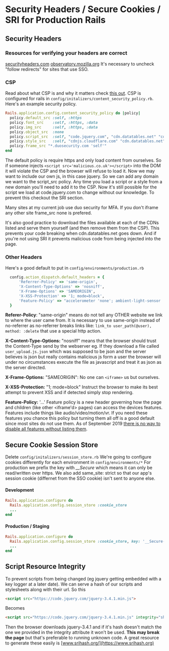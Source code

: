 # Security Headers / Secure Cookies / SRI for Production Rails

## Security Headers
### Resources for verifying your headers are correct
[securityheaders.com](https://securityheaders.com/)
[observatory.mozilla.org](https://observatory.mozilla.org//)
It's necessary to uncheck "follow redirects" for sites that use SSO.

### CSP
Read about what CSP is and why it matters check [this out](https://developer.mozilla.org/en-US/docs/Web/HTTP/CSP).
CSP is configured for rails in ```config/initalizers/content_security_policy.rb```. Here's an example security policy.

```ruby
Rails.application.config.content_security_policy do |policy|
  policy.default_src :self, :https
  policy.font_src    :self, :https, :data
  policy.img_src     :self, :https, :data
  policy.object_src  :none
  policy.script_src  :self, "code.jquery.com", "cdn.datatables.net" "cdnjs.cloudflare.com"
  policy.style_src   :self, "cdnjs.cloudflare.com" "cdn.datatables.net" "use.fontawesome.com"
  policy.frame_src "*.duosecurity.com 'self'"
end
```
The default policy is require https and only load content from ourselves. So if someone injects ```<script src='malicious.co.uk'></script>``` into the DOM it will violate the CSP and the browser will refuse to load it. Now we may want to include our own js, in this case jquery. So we can add any domain we want to the script_src policy. Any time you load a script or a style from a new domain you'll need to add it to the CSP. Now it's still possible for the script we load at code.jquery.com to change without our knowledge. To prevent this checkout the SRI section.

Many sites at my current job use duo security for MFA. If you don't iframe any other site frame_src none is prefered.

It's also good practice to download the files available at each of the CDNs listed and serve them yourself (and then remove them from the CSP). This prevents your code breaking when cdn.datatables.net goes down. And if you're not using SRI it prevents malicious code from being injected into the page.

### Other Headers
Here's a good default to put in ```config/environments/production.rb```
```ruby
  config.action_dispatch.default_headers = {
      'Referrer-Policy' => 'same-origin',
      'X-Content-Type-Options' => 'nosniff',
      'X-Frame-Options' => 'SAMEORIGIN',
      'X-XSS-Protection' => '1; mode=block',
      'Feature-Policy' => "accelerometer 'none'; ambient-light-sensor 'none'; autoplay 'none'; camera 'none'; encrypted-media 'none'; fullscreen 'self'; geolocation 'none'; gyroscope 'none'; magnetometer 'none'; microphone 'none'; midi 'none'; payment 'none'; picture-in-picture 'none'; speaker 'self'; sync-xhr 'none'; usb 'none'; vr 'none'"
  }
```
**Referer-Policy**: "same-origin" means do not tell any OTHER website we link to where the user came from. It is necessary to use same-origin instead of no-referrer as no-referrer breaks links like: ```link_to user_path(@user), method: :delete``` that use a special http action. 

**X-Content-Type-Options:** "nosniff" means that the browser should trust the Content-Type send by the webserver eg. If they download a file called ```user_upload.js.json``` which was supposed to be json and the server believes is json but really contains malicious js form a user the browser will under no circumstances execute the file as javascript and treat it as json as the server directed.

**X-Frame-Options:** "SAMEORIGIN": No one can ```<iframe>``` us but ourselves.

**X-XSS-Protection:** "1; mode=block" Instruct the browser to make its best attempt to prevent XSS and if detected simply stop rendering. 

**Feature-Policy:** '...' Feature policy is a new header governing how the page and children (like other <iframe'd> pages) can access the devices features. Features include things like audio/video/motion/vr. If you need these features you chance this policy but turning them all off is a good default since most sites do not use them. As of September 2019 [there is no way to disable all features without listing them](https://github.com/w3c/webappsec-feature-policy/issues/189).




## Secure Cookie Session Store
Delete ```config/initalizers/session_store.rb``` 
We're going to configure cookies differently for each environment in ```config/environments/*``` 
For production we prefix the key with *\__Secure* which means it can only be read/written over https.
We also add same_site: strict so that our app's session cookie (differnet from the SSO cookie) isn't sent to anyone else. 
#### Development 
```ruby
Rails.application.configure do
  Rails.application.config.session_store :cookie_store
  ...
end
```
#### Production / Staging
```ruby
Rails.application.configure do
  Rails.application.config.session_store :cookie_store, key: '__Secure-session', same_site: :strict
  ...
end
```

## Script Resource Integrity
To prevent scripts from being changed (eg jquery getting embedded with a key logger at a later date). We can serve a hash of our scripts and stylesheets along with their url. 
So this 
```html
<script src="https://code.jquery.com/jquery-3.4.1.min.js">
```
Becomes
```html
<script src="https://code.jquery.com/jquery-3.4.1.min.js" integrity="sha384-vk5WoKIaW/vJyUAd9n/wmopsmNhiy+L2Z+SBxGYnUkunIxVxAv/UtMOhba/xskxh" crossorigin="anonymous"></script>
```
Then the browser downloads jquery-3.4.1 and if it's hash doesn't match the one we provided in the integrity attribute it won't be used. **This may break the page** but that's preferable to running unknown code. A great resource to generate these easily is [www.srihash.org/](https://www.srihash.org)
